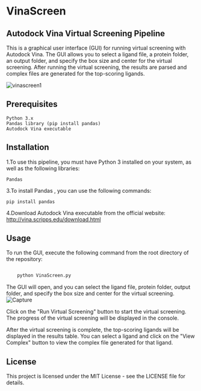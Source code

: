# VinaScreen 
## Autodock Vina Virtual Screening Pipeline

This is a graphical user interface (GUI) for running virtual screening with Autodock Vina. The GUI allows you to select a ligand file, a protein folder, an output folder, and specify the box size and center for the virtual screening. After running the virtual screening, the results are parsed and complex files are generated for the top-scoring ligands.

![vinascreen1](https://user-images.githubusercontent.com/91246296/221368511-cb45cf0c-50a8-4f84-9166-07e0f741006b.png)

## Prerequisites


    Python 3.x
    Pandas library (pip install pandas)
    Autodock Vina executable


## Installation

1.To use this pipeline, you must have Python 3 installed on your system, as well as the following libraries:

    Pandas

3.To install Pandas , you can use the following commands:

    pip install pandas

4.Download Autodock Vina executable from the official website: http://vina.scripps.edu/download.html

## Usage
To run the GUI, execute the following command from the root directory of the repository:
```bash

    python VinaScreen.py

```
The GUI will open, and you can select the ligand file, protein folder, output folder, and specify the box size and center for the virtual screening.
![Capture](https://user-images.githubusercontent.com/91246296/229913343-c31a8c09-f85c-4cbc-b8da-ab4b1488c283.JPG)


Click on the "Run Virtual Screening" button to start the virtual screening. The progress of the virtual screening will be displayed in the console.

After the virtual screening is complete, the top-scoring ligands will be displayed in the results table. You can select a ligand and click on the "View Complex" button to view the complex file generated for that ligand.


## License

This project is licensed under the MIT License - see the LICENSE file for details.
